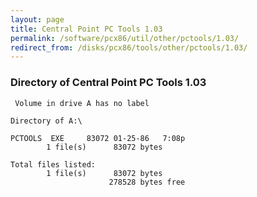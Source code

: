 ```yaml
---
layout: page
title: Central Point PC Tools 1.03
permalink: /software/pcx86/util/other/pctools/1.03/
redirect_from: /disks/pcx86/tools/other/pctools/1.03/
---
```


### Directory of Central Point PC Tools 1.03
 
	 Volume in drive A has no label

	Directory of A:\

	PCTOOLS  EXE     83072 01-25-86   7:08p
	        1 file(s)      83072 bytes

	Total files listed:
	        1 file(s)      83072 bytes
	                      278528 bytes free
